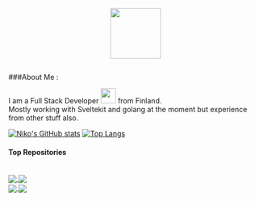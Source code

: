 <p align="center"><img src="https://media4.giphy.com/media/v1.Y2lkPTc5MGI3NjExemRkcGsxNjY1cnM4N3RtZjJ4MTVzYzN1eDd4eGdsbG8wazB1ZG85ZSZlcD12MV9pbnRlcm5hbF9naWZfYnlfaWQmY3Q9Zw/SScTyz7dQ0Gf7c9dZ9/giphy.gif" width="100"/></p>
<p align="center"><img src="https://komarev.com/ghpvc/?username=NikoJunttila&style=flat-square&color=blue" alt=""></p>

###About Me :

I am a Full Stack Developer <img src="https://media.giphy.com/media/WUlplcMpOCEmTGBtBW/giphy.gif" width="30"> from Finland.<br>
Mostly working with Sveltekit and golang at the moment but experience from other stuff also.


[![Niko's GitHub stats](https://github-readme-stats.vercel.app/api?username=NikoJunttila&bg_color=230deg,#690404,#6f0674)](https://github.com/anuraghazra/github-readme-stats)
[![Top Langs](https://github-readme-stats.vercel.app/api/top-langs/?username=NikoJunttila&layout=donut&bg_color=130deg,#690404,#6f0674)](https://github.com/anuraghazra/github-readme-stats)

#### Top Repositories
<br>
<a href="https://github.com/NikoJunttila/CVwebsite">
  <img align="center" src="https://github-readme-stats.vercel.app/api/pin/?username=NikoJunttila&repo=CVwebsite&theme=buefy" />
</a>
<a href="https://github.com/NikoJunttila/userAnalytics">
  <img align="center" src="https://github-readme-stats.vercel.app/api/pin/?username=NikoJunttila&repo=userAnalytics&theme=buefy" />
</a>
<br>
<a href="https://github.com/NikoJunttila/hkl-svelte">
  <img align="center" src="https://github-readme-stats.vercel.app/api/pin/?username=NikoJunttila&repo=hkl-svelte&theme=buefy" />
</a>
<a href="https://github.com/NikoJunttila/headerCheck">
  <img align="center" src="https://github-readme-stats.vercel.app/api/pin/?username=NikoJunttila&repo=headerCheck&theme=buefy" />
</a>

